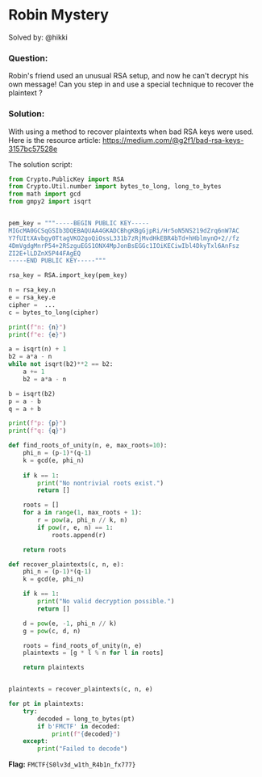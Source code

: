 # Robin Mystery
Solved by: @hikki

### Question:
Robin's friend used an unusual RSA setup, and now he can't decrypt his own message! Can you step in and use a special technique to recover the plaintext ?

### Solution:
With using a method to recover plaintexts when bad RSA keys were used. Here is the resource article: https://medium.com/@g2f1/bad-rsa-keys-3157bc57528e

The solution script:
```python
from Crypto.PublicKey import RSA
from Crypto.Util.number import bytes_to_long, long_to_bytes
from math import gcd
from gmpy2 import isqrt


pem_key = """-----BEGIN PUBLIC KEY-----
MIGcMA0GCSqGSIb3DQEBAQUAA4GKADCBhgKBgGjpRi/Hr5oN5NS219dZrq6nW7AC
Y7fUItXAvbgy0TtagVKO2goQiOssL331b7zRjMvdHkEBR4bTd+hHblmynO+2//fz
4DmVgdgMnrP54+2RSzguEGS1ONX4MpJonBsEGGc1IOiKECiwIbl4DkyTxl6AnFsz
ZI2E+lLDZnX5P44FAgEQ
-----END PUBLIC KEY-----"""

rsa_key = RSA.import_key(pem_key)

n = rsa_key.n
e = rsa_key.e
cipher =  ...
c = bytes_to_long(cipher)

print(f"n: {n}")
print(f"e: {e}")

a = isqrt(n) + 1
b2 = a*a - n
while not isqrt(b2)**2 == b2:
    a += 1
    b2 = a*a - n

b = isqrt(b2)
p = a - b
q = a + b

print(f"p: {p}")
print(f"q: {q}")

def find_roots_of_unity(n, e, max_roots=10):
    phi_n = (p-1)*(q-1)  
    k = gcd(e, phi_n) 
    
    if k == 1:
        print("No nontrivial roots exist.")
        return []

    roots = []
    for a in range(1, max_roots + 1):  
        r = pow(a, phi_n // k, n)  
        if pow(r, e, n) == 1:  
            roots.append(r)

    return roots

def recover_plaintexts(c, n, e):
    phi_n = (p-1)*(q-1)
    k = gcd(e, phi_n)

    if k == 1:
        print("No valid decryption possible.")
        return []

    d = pow(e, -1, phi_n // k)
    g = pow(c, d, n) 

    roots = find_roots_of_unity(n, e)
    plaintexts = [g * l % n for l in roots] 

    return plaintexts


plaintexts = recover_plaintexts(c, n, e)

for pt in plaintexts:
    try:
        decoded = long_to_bytes(pt)
        if b'FMCTF' in decoded:
            print(f"{decoded}")
    except:
        print("Failed to decode")
```

**Flag:** `FMCTF{S0lv3d_w1th_R4b1n_fx777}`
